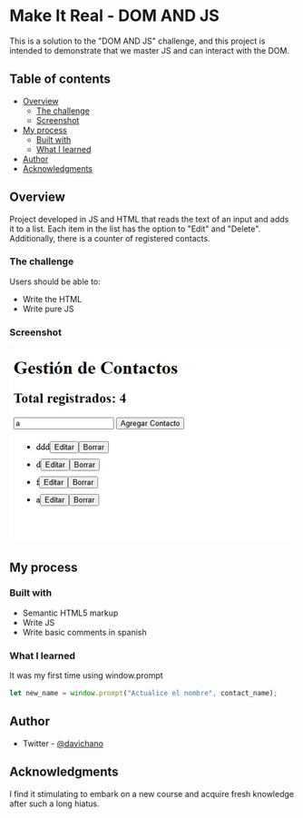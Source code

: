 # Make It Real - DOM AND JS

This is a solution to the "DOM AND JS" challenge, and this project is intended to demonstrate that we master JS and can interact with the DOM.

## Table of contents

- [Overview](#overview)
  - [The challenge](#the-challenge)
  - [Screenshot](#screenshot)
- [My process](#my-process)
  - [Built with](#built-with)
  - [What I learned](#what-i-learned)
- [Author](#author)
- [Acknowledgments](#acknowledgments)

## Overview

Project developed in JS and HTML that reads the text of an input and adds it to a list. Each item in the list has the option to "Edit" and "Delete". Additionally, there is a counter of registered contacts.

### The challenge

Users should be able to:

- Write the HTML
- Write pure JS

### Screenshot

![](./src/img/ss.jpg)

## My process

### Built with

- Semantic HTML5 markup
- Write JS
- Write basic comments in spanish

### What I learned

It was my first time using window.prompt

```js
let new_name = window.prompt("Actualice el nombre", contact_name);
```

## Author

- Twitter - [@davichano](https://www.twitter.com/davichano)

## Acknowledgments

I find it stimulating to embark on a new course and acquire fresh knowledge after such a long hiatus.
